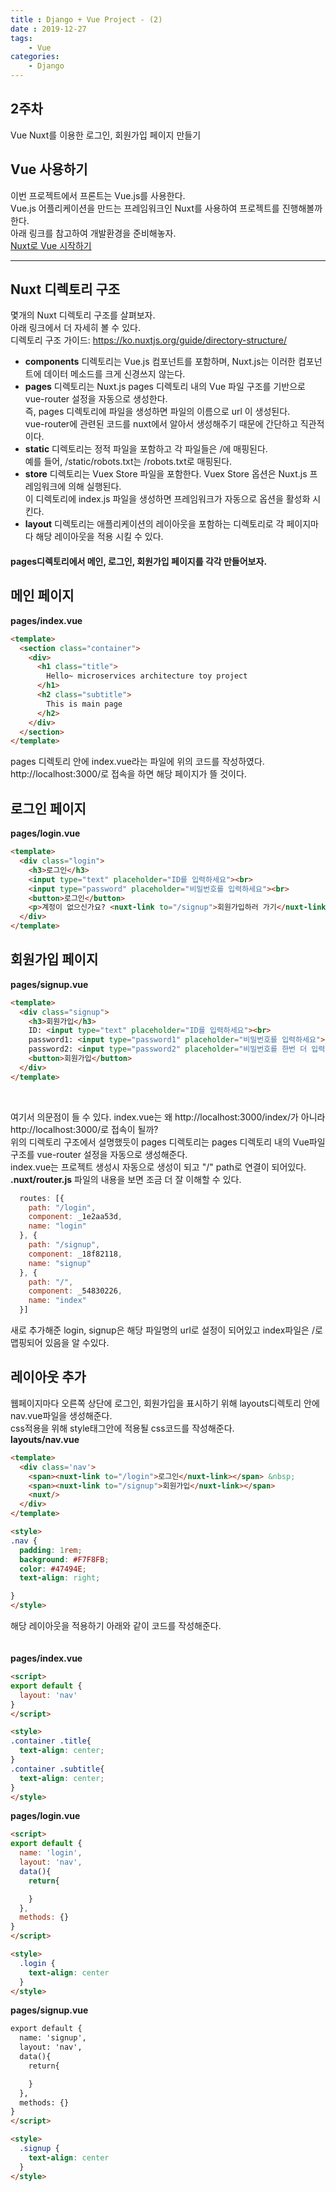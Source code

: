 ```yaml
---
title : Django + Vue Project - (2)
date : 2019-12-27
tags:
    - Vue
categories:
    - Django
---
```


## 2주차
Vue Nuxt를 이용한 로그인, 회원가입 페이지 만들기

## Vue 사용하기  
이번 프로젝트에서 프론트는 Vue.js를 사용한다.  
Vue.js 어플리케이션을 만드는 프레임워크인 Nuxt를 사용하여 프로젝트를 진행해볼까 한다.  
아래 링크를 참고하여 개발환경을 준비해놓자.  
[Nuxt로 Vue 시작하기]  

***  

## Nuxt 디렉토리 구조  
몇개의 Nuxt 디렉토리 구조를 살펴보자.  
아래 링크에서 더 자세히 볼 수 있다.  
디렉토리 구조 가이드: <https://ko.nuxtjs.org/guide/directory-structure/>  
- **components** 디렉토리는 Vue.js 컴포넌트를 포함하며, Nuxt.js는 이러한 컴포넌트에 데이터 메소드를 크게 신경쓰지 않는다.  
- **pages** 디렉토리는 Nuxt.js pages 디렉토리 내의 Vue 파일 구조를 기반으로 vue-router 설정을 자동으로 생성한다.  
    즉, pages 디렉토리에 파일을 생성하면 파일의 이름으로 url 이 생성된다.  
    vue-router에 관련된 코드를 nuxt에서 알아서 생성해주기 때문에 간단하고 직관적이다.  
- **static** 디렉토리는 정적 파일을 포함하고 각 파일들은 /에 매핑된다.  
   예를 들어, /static/robots.txt는 /robots.txt로 매핑된다.  
- **store** 디렉토리는 Vuex Store 파일을 포함한다. Vuex Store  옵션은 Nuxt.js 프레임워크에 의해 실행된다.  
    이 디렉토리에 index.js 파일을 생성하면 프레임워크가 자동으로 옵션을 활성화 시킨다.  
- **layout** 디렉토리는 애플리케이션의 레이아웃을 포함하는 디렉토리로 각 페이지마다 해당 레이아웃을 적용 시킬 수 있다.  

<h4>pages디렉토리에서 메인, 로그인, 회원가입 페이지를 각각 만들어보자.</h4>  

## 메인 페이지  
**pages/index.vue**  
```html
<template>
  <section class="container">
    <div>
      <h1 class="title">
        Hello~ microservices architecture toy project 
      </h1>
      <h2 class="subtitle">
        This is main page
      </h2>
    </div>
  </section>
</template>
```
pages 디렉토리 안에 index.vue라는 파일에 위의 코드를 작성하였다.  
http://localhost:3000/로 접속을 하면 해당 페이지가 뜰 것이다.  

## 로그인 페이지  
**pages/login.vue**  
```html
<template>
  <div class="login">
    <h3>로그인</h3>
    <input type="text" placeholder="ID를 입력하세요"><br>
    <input type="password" placeholder="비밀번호를 입력하세요"><br>
    <button>로그인</button>
    <p>계정이 없으신가요? <nuxt-link to="/signup">회원가입하러 가기</nuxt-link></p>
  </div>
</template>
```
## 회원가입 페이지  
**pages/signup.vue**  
```html
<template>
  <div class="signup">
    <h3>회원가입</h3>
    ID: <input type="text" placeholder="ID를 입력하세요"><br>
    password1: <input type="password1" placeholder="비밀번호를 입력하세요"><br>
    password2: <input type="password2" placeholder="비밀번호를 한번 더 입력하세요"><br>
    <button>회원가입</button>
  </div>
</template>
```  
<br>  

여기서 의문점이 들 수 있다. index.vue는 왜 http://localhost:3000/index/가 아니라 http://localhost:3000/로 접속이 될까?  
위의 디렉토리 구조에서 설명했듯이 pages 디렉토리는 pages 디렉토리 내의 Vue파일구조를 vue-router 설정을 자동으로 생성해준다.  
index.vue는 프로젝트 생성시 자동으로 생성이 되고 "/" path로 연결이 되어있다.  
**.nuxt/router.js** 파일의 내용을 보면 조금 더 잘 이해할 수 있다.  
```javascript
  routes: [{
    path: "/login",
    component: _1e2aa53d,
    name: "login"
  }, {
    path: "/signup",
    component: _18f82118,
    name: "signup"
  }, {
    path: "/",
    component: _54830226,
    name: "index"
  }]
```  
새로 추가해준 login, signup은 해당 파일명의 url로 설정이 되어있고 index파일은 /로 맵핑되어 있음을 알 수있다.

## 레이아웃 추가  
웹페이지마다 오른쪽 상단에 로그인, 회원가입을 표시하기 위해 layouts디렉토리 안에 nav.vue파일을 생성해준다.  
css적용을 위해 style태그안에 적용될 css코드를 작성해준다.  
**layouts/nav.vue**  

```html
<template>
  <div class='nav'>
    <span><nuxt-link to="/login">로그인</nuxt-link></span> &nbsp;
    <span><nuxt-link to="/signup">회원가입</nuxt-link></span>
    <nuxt/>
  </div>
</template>

<style>
.nav {
  padding: 1rem;
  background: #F7F8FB;
  color: #47494E;
  text-align: right;

}
</style>
```  

해당 레이아웃을 적용하기 아래와 같이 코드를 작성해준다.    
<br>  
**pages/index.vue**  

```html
<script>
export default {
  layout: 'nav'
}
</script>

<style>
.container .title{
  text-align: center;
}
.container .subtitle{
  text-align: center;
}
</style>
```  
**pages/login.vue**  
```html
<script>
export default {
  name: 'login',
  layout: 'nav',
  data(){
    return{

    }
  },
  methods: {}
}
</script>

<style>
  .login {
    text-align: center
  }
</style>
```

**pages/signup.vue**  

```html
export default {
  name: 'signup',
  layout: 'nav',
  data(){
    return{

    }
  },
  methods: {}
}
</script>

<style>
  .signup {
    text-align: center
  }
</style>
```  
<br>  


























[Nuxt로 Vue 시작하기]: https://komo3344.github.io/vue/nuxt/

